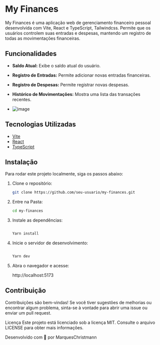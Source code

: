 # My Finances

My Finances é uma aplicação web de gerenciamento financeiro pessoal desenvolvida com Vite, React e TypeScript, Tailwindcss. Permite que os usuários controlem suas entradas e despesas, mantendo um registro de todas as movimentações financeiras.

## Funcionalidades

- **Saldo Atual:** Exibe o saldo atual do usuário.
- **Registro de Entradas:** Permite adicionar novas entradas financeiras.
- **Registro de Despesas:** Permite registrar novas despesas.
- **Histórico de Movimentações:** Mostra uma lista das transações recentes.

- ![image](https://github.com/marqueschristmann/MyFinances/assets/95880388/ee0871fc-3d28-4ba6-ba9f-0010570c0b7b)


## Tecnologias Utilizadas

- [Vite](https://vitejs.dev/)
- [React](https://reactjs.org/)
- [TypeScript](https://www.typescriptlang.org/)

## Instalação

Para rodar este projeto localmente, siga os passos abaixo:

1. Clone o repositório:

   ```bash
   git clone https://github.com/seu-usuario/my-finances.git

2. Entre na Pasta:

   ```bash
   cd my-finances

3. Instale as dependências:

   ```bash
   
   Yarn install

4. Inicie o servidor de desenvolvimento:

   ```bash
   
   Yarn dev


5. Abra o navegador e acesse:
   
   http://localhost:5173


## Contribuição
Contribuições são bem-vindas! Se você tiver sugestões de melhorias ou encontrar algum problema, sinta-se à vontade para abrir uma issue ou enviar um pull request.

Licença
Este projeto está licenciado sob a licença MIT. Consulte o arquivo LICENSE para obter mais informações.

Desenvolvido com 💖 por MarquesChristmann

